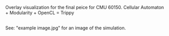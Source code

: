 Overlay visualization for the final peice for CMU 60150. Cellular Automaton + Modularity + OpenCL  =  Trippy<br><br>

See: "example image.jpg" for an image of the simulation.
